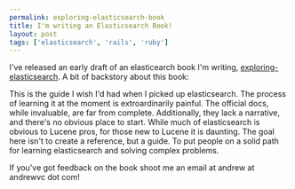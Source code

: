 ```yaml
---
permalink: exploring-elasticsearch-book
title: I'm writing an Elasticsearch Book!
layout: post
tags: ['elasticsearch', 'rails', 'ruby']
---
```


I've released an early draft of an elasticearch book I'm writing, [exploring-elasticsearch](http://exploring-elasticsearch.com). A bit of backstory about this book:

This is the guide I wish I'd had when I picked up elasticsearch. The process of learning it at the moment is extroardinarily painful. The official docs, while invaluable, are far from complete. Additionally, they lack a narrative, and there's no obvious place to start. While much of elasticsearch is obvious to Lucene pros, for those new to Lucene it is daunting. The goal here isn't to create a reference, but a guide. To put people on a solid path for learning elasticsearch and solving complex problems.

If you've got feedback on the book shoot me an email at andrew at andrewvc dot com!